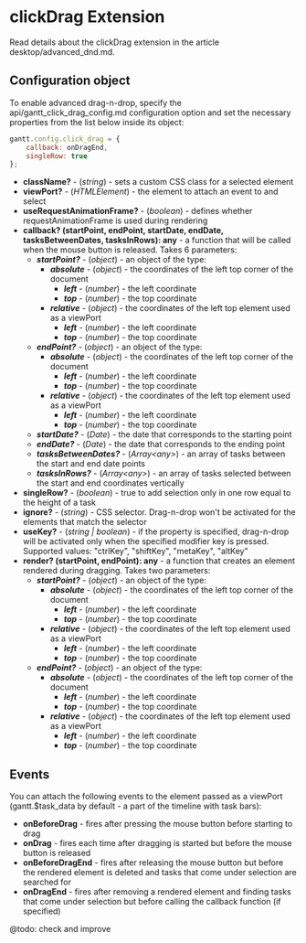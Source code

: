clickDrag Extension
======================

Read details about the clickDrag extension in the article desktop/advanced_dnd.md.

Configuration object
------------------

To enable advanced drag-n-drop, specify the api/gantt_click_drag_config.md configuration option and set the necessary properties from the list below inside its object: 

~~~js
gantt.config.click_drag = {
	callback: onDragEnd,
	singleRow: true
};
~~~

- <span class=subproperty>**className?**</span> -  (*string*) - sets a custom CSS class for a selected element
- <span class=subproperty>**viewPort?**</span> - (*HTMLElement*) - the element to attach an event to and select
- <span class=subproperty>**useRequestAnimationFrame?**</span> - (*boolean*) - defines whether requestAnimationFrame is used during rendering
- <span class=submethod>**callback? (startPoint, endPoint, startDate, endDate, tasksBetweenDates, tasksInRows): any**</span> - a function that will be called when the mouse button is released. Takes 6 parameters:
    - **_startPoint?_** - (*object*) - an object of the type:
        - **_absolute_** - (*object*) - the coordinates of the left top corner of the document
            - **_left_** - (*number*) - the left coordinate
            - **_top_** - (*number*) - the top coordinate
        - **_relative_** - (*object*) - the coordinates of the left top element used as a viewPort 
            - **_left_** - (*number*) - the left coordinate
            - **_top_** - (*number*) - the top coordinate
    - **_endPoint?_** - (*object*) - an object of the type:
        - **_absolute_** - (*object*) - the coordinates of the left top corner of the document
            - **_left_** - (*number*) - the left coordinate
            - **_top_** - (*number*) - the top coordinate
        - **_relative_** - (*object*) - the coordinates of the left top element used as a viewPort 
            - **_left_** - (*number*) - the left coordinate
            - **_top_** - (*number*) - the top coordinate
    - **_startDate?_** - (*Date*) - the date that corresponds to the starting point
    - **_endDate?_** - (*Date*) - the date that corresponds to the ending point
    - **_tasksBetweenDates?_** - (*Array&lt;any&gt;*) - an array of tasks between the start and end date points
    - **_tasksInRows?_** - (*Array&lt;any&gt;*) - an array of tasks selected between the start and end coordinates vertically
- <span class=subproperty>**singleRow?**</span> - (*boolean*) - true to add selection only in one row equal to the height of a task
- <span class=subproperty>**ignore?**</span> - (*string*) - CSS selector. Drag-n-drop won't be activated for the elements that match the selector
- <span class=subproperty>**useKey?**</span> - (*string | boolean*) - if the property is specified, drag-n-drop will be activated only when the specified modifier key is pressed. Supported values: "ctrlKey", "shiftKey", "metaKey", "altKey"
- <span class=submethod>**render? (startPoint, endPoint): any**</span> - a function that creates an element rendered during dragging. Takes two parameters: 
    - **_startPoint?_** - (*object*) - an object of the type:
        - **_absolute_** - (*object*) - the coordinates of the left top corner of the document
            - **_left_** - (*number*) - the left coordinate
            - **_top_** - (*number*) - the top coordinate
        - **_relative_** - (*object*) - the coordinates of the left top element used as a viewPort 
            - **_left_** - (*number*) - the left coordinate
            - **_top_** - (*number*) - the top coordinate
    - **_endPoint?_** - (*object*) - an object of the type:
        - **_absolute_** - (*object*) - the coordinates of the left top corner of the document
            - **_left_** - (*number*) - the left coordinate
            - **_top_** - (*number*) - the top coordinate
        - **_relative_** - (*object*) - the coordinates of the left top element used as a viewPort 
            - **_left_** - (*number*) - the left coordinate
            - **_top_** - (*number*) - the top coordinate


Events
-----------

You can attach the following events to the element passed as a viewPort (gantt.$task_data by default - a part of the timeline with task bars):

- **onBeforeDrag** - fires after pressing the mouse button before starting to drag
- **onDrag** - fires each time after dragging is started but before the mouse button is released
- **onBeforeDragEnd** - fires after releasing the mouse button but before the rendered element is deleted and tasks that come under selection are searched for
- **onDragEnd** - fires after removing a rendered element and finding tasks that come under selection but before calling the callback function (if specified)

@todo: check and improve